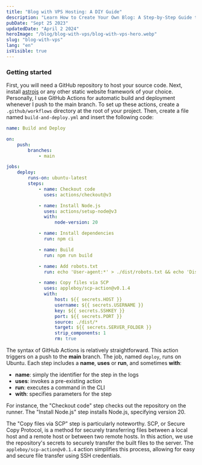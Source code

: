 ```yaml
---
title: "Blog with VPS Hosting: A DIY Guide"
description: "Learn How to Create Your Own Blog: A Step-by-Step Guide to Hosting Your Blog's Source Code on GitHub and Your Website on Any VPS of Your Choice"
pubDate: "Sept 25 2023"
updatedDate: "April 2 2024"
heroImage: "/blog/blog-with-vps/blog-with-vps-hero.webp"
slug: "blog-with-vps"
lang: "en"
isVisible: true
---
```


### Getting started

First, you will need a GitHub repository to host your source code. Next, install [astrojs](https://astro.build) or any other static website framework of your choice. Personally, I use GitHub Actions for automatic build and deployment whenever I push to the main branch. To set up these actions, create a `.github/workflows` directory at the root of your project. Then, create a file named `build-and-deploy.yml` and insert the following code:

```yml
name: Build and Deploy

on:
    push:
        branches:
            - main

jobs:
    deploy:
        runs-on: ubuntu-latest
        steps:
            - name: Checkout code
              uses: actions/checkout@v3

            - name: Install Node.js
              uses: actions/setup-node@v3
              with:
                  node-version: 20

            - name: Install dependencies
              run: npm ci

            - name: Build
              run: npm run build

            - name: Add robots.txt
              run: echo 'User-agent:*' > ./dist/robots.txt && echo 'Disallow:' >> ./dist/robots.txt

            - name: Copy files via SCP
              uses: appleboy/scp-action@v0.1.4
              with:
                  host: ${{ secrets.HOST }}
                  username: ${{ secrets.USERNAME }}
                  key: ${{ secrets.SSHKEY }}
                  port: ${{ secrets.PORT }}
                  source: ./dist/*
                  target: ${{ secrets.SERVER_FOLDER }}
                  strip_components: 1
                  rm: true
```

The syntax of GitHub Actions is relatively straightforward. This action triggers on a push to the **main** branch. The job, named `deploy`, runs on Ubuntu. Each step includes a **name**, **uses** or **run**, and sometimes **with**:

- **name**: simply the identifier for the step in the logs
- **uses**: invokes a pre-existing action
- **run**: executes a command in the CLI
- **with**: specifies parameters for the step

For instance, the "Checkout code" step checks out the repository on the runner. The "Install Node.js" step installs Node.js, specifying version 20.

The "Copy files via SCP" step is particularly noteworthy. SCP, or Secure Copy Protocol, is a method for securely transferring files between a local host and a remote host or between two remote hosts. In this action, we use the repository's secrets to securely transfer the built files to the server. The `appleboy/scp-action@v0.1.4` action simplifies this process, allowing for easy and secure file transfer using SSH credentials.
